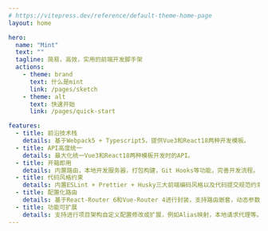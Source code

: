 ```yaml
---
# https://vitepress.dev/reference/default-theme-home-page
layout: home

hero:
  name: "Mint"
  text: ""
  tagline: 简易，高效，实用的前端开发脚手架
  actions:
    - theme: brand
      text: 什么是mint
      link: /pages/sketch
    - theme: alt
      text: 快速开始
      link: /pages/quick-start

features:
  - title: 前沿技术栈
    details: 基于Webpack5 + Typescript5，提供Vue3和React18两种开发模板。
  - title: API高度统一
    details: 最大化统一Vue3和React18两种模板开发时的API。
  - title: 开箱即用
    details: 内置路由，本地开发服务器，打包构建，Git Hooks等功能，完善开发流程。
  - title: 代码风格约束
    details: 内置ESLint + Prettier + Husky三大前端编码风格以及代码提交规范约束插件，保证代码风格统一以及 Git 提交规范。
  - title: 配置化路由
    details: 基于React-Router 6和Vue-Router 4进行封装，支持路由嵌套，动态参数，懒加载以及装饰校验等功能。
  - title: 功能可扩展
    details: 支持进行项目架构自定义配置修改或扩展，例如Alias映射，本地请求代理等。
---
```


